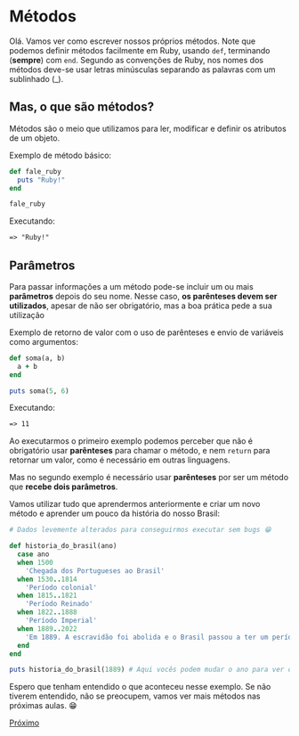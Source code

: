 # Métodos

Olá. Vamos ver como escrever nossos próprios métodos. Note que podemos definir métodos facilmente em Ruby, usando `def`, terminando (**sempre**) com `end`. Segundo as convenções de Ruby, nos nomes dos métodos deve-se usar letras minúsculas separando as palavras com um sublinhado (_).

## Mas, o que são métodos?

Métodos são o meio que utilizamos para ler, modificar e definir os atributos de um objeto.

Exemplo de método básico:

```ruby
def fale_ruby
  puts "Ruby!"
end

fale_ruby
```

Executando:

```txt
=> "Ruby!"
```

## Parâmetros

Para passar informações a um método pode-se incluir um ou mais **parâmetros** depois do seu nome. Nesse caso, **os parênteses devem ser utilizados**, apesar de não ser obrigatório, mas a boa prática pede a sua utilização

Exemplo de retorno de valor com o uso de parênteses e envio de variáveis como argumentos:

```ruby
def soma(a, b)
  a + b
end

puts soma(5, 6)
```

Executando:

```txt
=> 11
```

Ao executarmos o primeiro exemplo podemos perceber que não é obrigatório usar **parênteses** para chamar o método, e nem `return` para retornar um valor, como é necessário em outras linguagens.

Mas no segundo exemplo é necessário usar **parênteses** por ser um método que **recebe dois parâmetros**.

Vamos utilizar tudo que aprendermos anteriormente e criar um novo método e aprender um pouco da história do nosso Brasil:

```ruby
# Dados levemente alterados para conseguirmos executar sem bugs 😁

def historia_do_brasil(ano)
  case ano
  when 1500
    'Chegada dos Portugueses ao Brasil'
  when 1530..1814
    'Período colonial'
  when 1815..1821
    'Período Reinado'
  when 1822..1888
    'Período Imperial'
  when 1889..2022
    'Em 1889. A escravidão foi abolida e o Brasil passou a ter um período republicano ditatorial'
  end
end

puts historia_do_brasil(1889) # Aqui vocês podem mudar o ano para ver os resultados diferentes
```

Espero que tenham entendido o que aconteceu nesse exemplo. Se não tiverem entendido, não se preocupem, vamos ver mais métodos nas próximas aulas. 😁

[Próximo](../4-Modulo%20Intermediario/1-classes-e-objetos.md)
